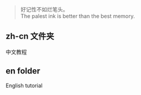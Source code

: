 > 好记性不如烂笔头。  
> The palest ink is better than the best memory.

## zh-cn 文件夹
中文教程

## en folder
English tutorial
